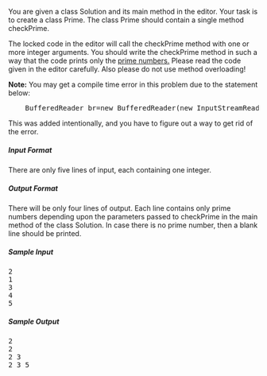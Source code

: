 You are given a class Solution and its main method in the editor. Your task is to create a class Prime. The class Prime should contain a single method checkPrime.

The locked code in the editor will call the checkPrime method with one or more integer arguments. You should write the checkPrime method in such a way that the code prints only the <a href="https://en.wikipedia.org/wiki/Prime_number" target="_blank">prime numbers.</a>
Please read the code given in the editor carefully. Also please do not use method overloading!

<b>Note:</b> You may get a compile time error in this problem due to the statement below:
<pre>
    BufferedReader br=new BufferedReader(new InputStreamReader(in));
</pre>

This was added intentionally, and you have to figure out a way to get rid of the error.

<h5>Input Format</h5>

There are only five lines of input, each containing one integer.

<h5>Output Format</h5>

There will be only four lines of output. Each line contains only prime numbers depending upon the parameters passed to checkPrime in the main method of the class Solution. In case there is no prime number, then a blank line should be printed.

<h5>Sample Input</h5>
<pre>
2
1
3
4
5
</pre>
<h5>Sample Output</h5>
<pre>
2 
2 
2 3 
2 3 5 
</pre>